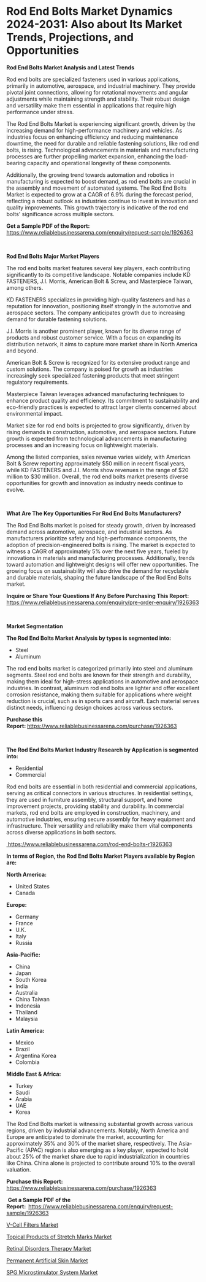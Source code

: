 <p><h1>Rod End Bolts Market Dynamics 2024-2031: Also about Its Market Trends, Projections, and Opportunities</h1></p><p><strong>Rod End Bolts Market Analysis and Latest Trends</strong></p>
<p><p>Rod end bolts are specialized fasteners used in various applications, primarily in automotive, aerospace, and industrial machinery. They provide pivotal joint connections, allowing for rotational movements and angular adjustments while maintaining strength and stability. Their robust design and versatility make them essential in applications that require high performance under stress.</p><p>The Rod End Bolts Market is experiencing significant growth, driven by the increasing demand for high-performance machinery and vehicles. As industries focus on enhancing efficiency and reducing maintenance downtime, the need for durable and reliable fastening solutions, like rod end bolts, is rising. Technological advancements in materials and manufacturing processes are further propelling market expansion, enhancing the load-bearing capacity and operational longevity of these components.</p><p>Additionally, the growing trend towards automation and robotics in manufacturing is expected to boost demand, as rod end bolts are crucial in the assembly and movement of automated systems. The Rod End Bolts Market is expected to grow at a CAGR of 6.9% during the forecast period, reflecting a robust outlook as industries continue to invest in innovation and quality improvements. This growth trajectory is indicative of the rod end bolts' significance across multiple sectors.</p></p>
<p><strong>Get a Sample PDF of the Report:&nbsp;</strong> <a href="https://www.reliablebusinessarena.com/enquiry/request-sample/1926363?utm_campaign=1729&utm_medium=2&utm_source=Github&utm_content=ia&utm_term=25102024&utm_id=rod-end-bolts">https://www.reliablebusinessarena.com/enquiry/request-sample/1926363</a></p>
<p>&nbsp;</p>
<p><strong>Rod End Bolts Major Market Players</strong></p>
<p><p>The rod end bolts market features several key players, each contributing significantly to its competitive landscape. Notable companies include KD FASTENERS, J.I. Morris, American Bolt & Screw, and Masterpiece Taiwan, among others.</p><p>KD FASTENERS specializes in providing high-quality fasteners and has a reputation for innovation, positioning itself strongly in the automotive and aerospace sectors. The company anticipates growth due to increasing demand for durable fastening solutions.</p><p>J.I. Morris is another prominent player, known for its diverse range of products and robust customer service. With a focus on expanding its distribution network, it aims to capture more market share in North America and beyond.</p><p>American Bolt & Screw is recognized for its extensive product range and custom solutions. The company is poised for growth as industries increasingly seek specialized fastening products that meet stringent regulatory requirements.</p><p>Masterpiece Taiwan leverages advanced manufacturing techniques to enhance product quality and efficiency. Its commitment to sustainability and eco-friendly practices is expected to attract larger clients concerned about environmental impact.</p><p>Market size for rod end bolts is projected to grow significantly, driven by rising demands in construction, automotive, and aerospace sectors. Future growth is expected from technological advancements in manufacturing processes and an increasing focus on lightweight materials.</p><p>Among the listed companies, sales revenue varies widely, with American Bolt & Screw reporting approximately $50 million in recent fiscal years, while KD FASTENERS and J.I. Morris show revenues in the range of $20 million to $30 million. Overall, the rod end bolts market presents diverse opportunities for growth and innovation as industry needs continue to evolve.</p></p>
<p>&nbsp;</p>
<p><strong>What Are The Key Opportunities For Rod End Bolts Manufacturers?</strong></p>
<p><p>The Rod End Bolts market is poised for steady growth, driven by increased demand across automotive, aerospace, and industrial sectors. As manufacturers prioritize safety and high-performance components, the adoption of precision-engineered bolts is rising. The market is expected to witness a CAGR of approximately 5% over the next five years, fueled by innovations in materials and manufacturing processes. Additionally, trends toward automation and lightweight designs will offer new opportunities. The growing focus on sustainability will also drive the demand for recyclable and durable materials, shaping the future landscape of the Rod End Bolts market.</p></p>
<p><strong>Inquire or Share Your Questions If Any Before Purchasing This Report:</strong> <a href="https://www.reliablebusinessarena.com/enquiry/pre-order-enquiry/1926363?utm_campaign=1729&utm_medium=2&utm_source=Github&utm_content=ia&utm_term=25102024&utm_id=rod-end-bolts">https://www.reliablebusinessarena.com/enquiry/pre-order-enquiry/1926363</a></p>
<p>&nbsp;</p>
<p><strong>Market Segmentation</strong></p>
<p><strong>The Rod End Bolts Market Analysis by types is segmented into:</strong></p>
<p><ul><li>Steel</li><li>Aluminum</li></ul></p>
<p><p>The rod end bolts market is categorized primarily into steel and aluminum segments. Steel rod end bolts are known for their strength and durability, making them ideal for high-stress applications in automotive and aerospace industries. In contrast, aluminum rod end bolts are lighter and offer excellent corrosion resistance, making them suitable for applications where weight reduction is crucial, such as in sports cars and aircraft. Each material serves distinct needs, influencing design choices across various sectors.</p></p>
<p><strong>Purchase this Report:&nbsp;</strong><a href="https://www.reliablebusinessarena.com/purchase/1926363?utm_campaign=1729&utm_medium=2&utm_source=Github&utm_content=ia&utm_term=25102024&utm_id=rod-end-bolts">https://www.reliablebusinessarena.com/purchase/1926363</a></p>
<p>&nbsp;</p>
<p><strong>The Rod End Bolts Market Industry Research by Application is segmented into:</strong></p>
<p><ul><li>Residential</li><li>Commercial</li></ul></p>
<p><p>Rod end bolts are essential in both residential and commercial applications, serving as critical connectors in various structures. In residential settings, they are used in furniture assembly, structural support, and home improvement projects, providing stability and durability. In commercial markets, rod end bolts are employed in construction, machinery, and automotive industries, ensuring secure assembly for heavy equipment and infrastructure. Their versatility and reliability make them vital components across diverse applications in both sectors.</p></p>
<p><a href="https://www.reliablebusinessarena.com/rod-end-bolts-r1926363?utm_campaign=1729&utm_medium=2&utm_source=Github&utm_content=ia&utm_term=25102024&utm_id=rod-end-bolts">&nbsp;https://www.reliablebusinessarena.com/rod-end-bolts-r1926363</a></p>
<p><strong>In terms of Region, the Rod End Bolts Market Players available by Region are:</strong></p>
<p>
    <p> <strong> North America: </strong>
        <ul>
            <li>United States</li>
            <li>Canada</li>
        </ul>
        </p> 
    <p> <strong> Europe: </strong>
        <ul>
            <li>Germany</li>
            <li>France</li>
            <li>U.K.</li>
            <li>Italy</li>
            <li>Russia</li>
        </ul>
        </p> 
    <p> <strong> Asia-Pacific: </strong>
        <ul>
            <li>China</li>
            <li>Japan</li>
            <li>South Korea</li>
            <li>India</li>
            <li>Australia</li>
            <li>China Taiwan</li>
            <li>Indonesia</li>
            <li>Thailand</li>
            <li>Malaysia</li>
        </ul>
        </p> 
    <p> <strong> Latin America: </strong>
        <ul>
            <li>Mexico</li>
            <li>Brazil</li>
            <li>Argentina Korea</li>
            <li>Colombia</li>
        </ul>
        </p> 
    <p> <strong> Middle East & Africa: </strong>
        <ul>
            <li>Turkey</li>
            <li>Saudi</li>
            <li>Arabia</li>
            <li>UAE</li>
            <li>Korea</li>
        </ul>
    </p>
    </p>
<p><p>The Rod End Bolts market is witnessing substantial growth across various regions, driven by industrial advancements. Notably, North America and Europe are anticipated to dominate the market, accounting for approximately 35% and 30% of the market share, respectively. The Asia-Pacific (APAC) region is also emerging as a key player, expected to hold about 25% of the market share due to rapid industrialization in countries like China. China alone is projected to contribute around 10% to the overall valuation.</p></p>
<p><strong>Purchase this Report: </strong><a href="https://www.reliablebusinessarena.com/purchase/1926363?utm_campaign=1729&utm_medium=2&utm_source=Github&utm_content=ia&utm_term=25102024&utm_id=rod-end-bolts">https://www.reliablebusinessarena.com/purchase/1926363</a></p>
<p>&nbsp;<strong>Get a Sample PDF of the Report:&nbsp;&nbsp;</strong><a href="https://www.reliablebusinessarena.com/enquiry/request-sample/1926363?utm_campaign=1729&utm_medium=2&utm_source=Github&utm_content=ia&utm_term=25102024&utm_id=rod-end-bolts">https://www.reliablebusinessarena.com/enquiry/request-sample/1926363</a></p>
<p><strong></strong></p>
<p><p><a href="https://github.com/AnnDiaz698/Market-Research-Report-List-1/blob/main/v-cell-filters-market.md?utm_campaign=1729&utm_medium=2&utm_source=Github&utm_content=ia&utm_term=25102024&utm_id=rod-end-bolts">V-Cell Filters Market</a></p><p><a href="https://www.linkedin.com/pulse/topical-products-stretch-marks-market-research-report-exploring-1825f?utm_campaign=1729&utm_medium=2&utm_source=Github&utm_content=ia&utm_term=25102024&utm_id=rod-end-bolts">Topical Products of Stretch Marks Market</a></p><p><a href="https://www.linkedin.com/pulse/retinal-disorders-therapy-landscape-product-spectrum-pte4f?utm_campaign=1729&utm_medium=2&utm_source=Github&utm_content=ia&utm_term=25102024&utm_id=rod-end-bolts">Retinal Disorders Therapy Market</a></p><p><a href="https://www.linkedin.com/pulse/trends-global-permanent-artificial-skin-market-forecast-analysis-rnpic?utm_campaign=1729&utm_medium=2&utm_source=Github&utm_content=ia&utm_term=25102024&utm_id=rod-end-bolts">Permanent Artificial Skin Market</a></p><p><a href="https://www.linkedin.com/pulse/spg-microstimulator-system-spectrum-usage-patterns-s7p9f?utm_campaign=1729&utm_medium=2&utm_source=Github&utm_content=ia&utm_term=25102024&utm_id=rod-end-bolts">SPG Microstimulator System Market</a></p></p>